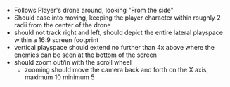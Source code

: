 - Follows Player's drone around, looking "From the side"
- Should ease into moving, keeping the player character within roughly 2 radii from the center of the drone
- should not track right and left, should depict the entire lateral playspace within a 16:9 screen footprint 
- vertical playspace should extend no further than 4x above where the enemies can be seen at the bottom of the screen
- should zoom out/in with the scroll wheel
	- zooming should move the camera back and forth on the X axis, maximum 10 minimum 5